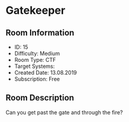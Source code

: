 ﻿# Gatekeeper

## Room Information
- ID: 15
- Difficulty: Medium
- Room Type: CTF
- Target Systems: 
- Created Date: 13.08.2019
- Subscription: Free

## Room Description
Can you get past the gate and through the fire?
